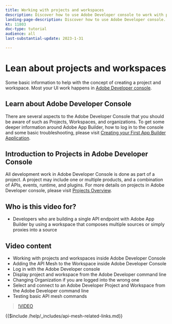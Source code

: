 ```yaml
---
title: Working with projects and workspaces
description: Discover how to use Adobe Developer console to work with projects and workspaces. 
landing-page-description: Discover how to use Adobe Developer console. Learn about projects and workspaces to be used with API Mesh.
kt: 11803
doc-type: tutorial
audience: all
last-substantial-update: 2023-1-31

---
```


# Lean about projects and workspaces

Some basic information to help with the concept of creating a project and workspace. Most your UI work happens in [Adobe Developer console](https://developer.adobe.com/console).


## Learn about Adobe Developer Console

There are several aspects to the Adobe Developer Console that you should be aware of such as Projects, Workspaces, and organizations. To get some deeper information around Adobe App Builder, how to log in to the console and some basic troubleshooting, please visit [Creating your First App Builder Application](https://developer.adobe.com/app-builder/docs/getting_started/first_app/).

## Introduction to Projects in Adobe Developer Console

All development work in Adobe Developer Console is done as part of a project. A project may include one or multiple products, and a combination of APIs, events, runtime, and plugins. For more details on projects in Adobe Developer console, please visit [Projects Overview](https://developer.adobe.com/developer-console/docs/guides/projects/).

## Who is this video for?

* Developers who are building a single API endpoint with Adobe App Builder by using a workspace that composes multiple sources or simply proxies into a source

## Video content

* Working with projects and workspaces inside Adobe Developer Console
* Adding the API Mesh to the Workspace inside Adobe Developer Console
* Log in with the Adobe Developer console
* Display project and workspace from the Adobe Developer command line
* Changing Organization if you are logged into the wrong one
* Select and connect to an Adobe Developer Project and Workspace from the Adobe Developer command line
* Testing basic API mesh commands

>[!VIDEO](https://video.tv.adobe.com/v/3414123/)

{{$include /help/_includes/api-mesh-related-links.md}}
